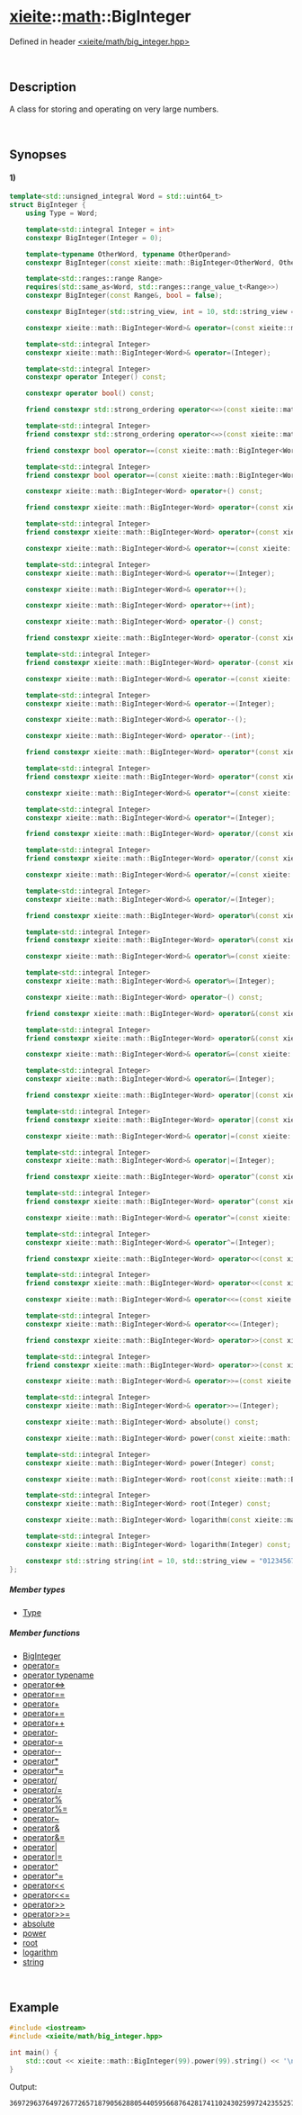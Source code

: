 # [xieite](../../xieite.md)\:\:[math](../../math.md)\:\:BigInteger
Defined in header [<xieite/math/big_integer.hpp>](../../../include/xieite/math/big_integer.hpp)

&nbsp;

## Description
A class for storing and operating on very large numbers.

&nbsp;

## Synopses
#### 1)
```cpp
template<std::unsigned_integral Word = std::uint64_t>
struct BigInteger {
    using Type = Word;

    template<std::integral Integer = int>
    constexpr BigInteger(Integer = 0);

    template<typename OtherWord, typename OtherOperand>
    constexpr BigInteger(const xieite::math::BigInteger<OtherWord, OtherOperand>&);

    template<std::ranges::range Range>
    requires(std::same_as<Word, std::ranges::range_value_t<Range>>)
    constexpr BigInteger(const Range&, bool = false);

    constexpr BigInteger(std::string_view, int = 10, std::string_view = "0123456789abcdefghijklmnopqrstuvwxyz", char = '-', bool = false);

    constexpr xieite::math::BigInteger<Word>& operator=(const xieite::math::BigInteger<Word>&);

    template<std::integral Integer>
    constexpr xieite::math::BigInteger<Word>& operator=(Integer);

    template<std::integral Integer>
    constexpr operator Integer() const;

    constexpr operator bool() const;

    friend constexpr std::strong_ordering operator<=>(const xieite::math::BigInteger<Word>&, const xieite::math::BigInteger<Word>&);

    template<std::integral Integer>
    friend constexpr std::strong_ordering operator<=>(const xieite::math::BigInteger<Word>&, Integer);

    friend constexpr bool operator==(const xieite::math::BigInteger<Word>&, const xieite::math::BigInteger<Word>&) const;

    template<std::integral Integer>
    friend constexpr bool operator==(const xieite::math::BigInteger<Word>&, Integer) const;

    constexpr xieite::math::BigInteger<Word> operator+() const;

    friend constexpr xieite::math::BigInteger<Word> operator+(const xieite::math::BigInteger<Word>&, const xieite::math::BigInteger<Word>&);

    template<std::integral Integer>
    friend constexpr xieite::math::BigInteger<Word> operator+(const xieite::math::BigInteger<Word>&, Integer);

    constexpr xieite::math::BigInteger<Word>& operator+=(const xieite::math::BigInteger<Word>&);

    template<std::integral Integer>
    constexpr xieite::math::BigInteger<Word>& operator+=(Integer);

    constexpr xieite::math::BigInteger<Word>& operator++();

    constexpr xieite::math::BigInteger<Word> operator++(int);

    constexpr xieite::math::BigInteger<Word> operator-() const;

    friend constexpr xieite::math::BigInteger<Word> operator-(const xieite::math::BigInteger<Word>&, const xieite::math::BigInteger<Word>&);

    template<std::integral Integer>
    friend constexpr xieite::math::BigInteger<Word> operator-(const xieite::math::BigInteger<Word>&, Integer);

    constexpr xieite::math::BigInteger<Word>& operator-=(const xieite::math::BigInteger<Word>&);

    template<std::integral Integer>
    constexpr xieite::math::BigInteger<Word>& operator-=(Integer);

    constexpr xieite::math::BigInteger<Word>& operator--();

    constexpr xieite::math::BigInteger<Word> operator--(int);

    friend constexpr xieite::math::BigInteger<Word> operator*(const xieite::math::BigInteger<Word>&, const xieite::math::BigInteger<Word>&);

    template<std::integral Integer>
    friend constexpr xieite::math::BigInteger<Word> operator*(const xieite::math::BigInteger<Word>&, Integer);

    constexpr xieite::math::BigInteger<Word>& operator*=(const xieite::math::BigInteger<Word>&);

    template<std::integral Integer>
    constexpr xieite::math::BigInteger<Word>& operator*=(Integer);

    friend constexpr xieite::math::BigInteger<Word> operator/(const xieite::math::BigInteger<Word>&, const xieite::math::BigInteger<Word>&);

    template<std::integral Integer>
    friend constexpr xieite::math::BigInteger<Word> operator/(const xieite::math::BigInteger<Word>&, Integer);

    constexpr xieite::math::BigInteger<Word>& operator/=(const xieite::math::BigInteger<Word>&);

    template<std::integral Integer>
    constexpr xieite::math::BigInteger<Word>& operator/=(Integer);

    friend constexpr xieite::math::BigInteger<Word> operator%(const xieite::math::BigInteger<Word>&, const xieite::math::BigInteger<Word>&);

    template<std::integral Integer>
    friend constexpr xieite::math::BigInteger<Word> operator%(const xieite::math::BigInteger<Word>&, Integer);

    constexpr xieite::math::BigInteger<Word>& operator%=(const xieite::math::BigInteger<Word>&);

    template<std::integral Integer>
    constexpr xieite::math::BigInteger<Word>& operator%=(Integer);

    constexpr xieite::math::BigInteger<Word> operator~() const;

    friend constexpr xieite::math::BigInteger<Word> operator&(const xieite::math::BigInteger<Word>&, const xieite::math::BigInteger<Word>&);

    template<std::integral Integer>
    friend constexpr xieite::math::BigInteger<Word> operator&(const xieite::math::BigInteger<Word>&, Integer);

    constexpr xieite::math::BigInteger<Word>& operator&=(const xieite::math::BigInteger<Word>&);

    template<std::integral Integer>
    constexpr xieite::math::BigInteger<Word>& operator&=(Integer);

    friend constexpr xieite::math::BigInteger<Word> operator|(const xieite::math::BigInteger<Word>&, const xieite::math::BigInteger<Word>&);

    template<std::integral Integer>
    friend constexpr xieite::math::BigInteger<Word> operator|(const xieite::math::BigInteger<Word>&, Integer);

    constexpr xieite::math::BigInteger<Word>& operator|=(const xieite::math::BigInteger<Word>&);

    template<std::integral Integer>
    constexpr xieite::math::BigInteger<Word>& operator|=(Integer);

    friend constexpr xieite::math::BigInteger<Word> operator^(const xieite::math::BigInteger<Word>&, const xieite::math::BigInteger<Word>&);

    template<std::integral Integer>
    friend constexpr xieite::math::BigInteger<Word> operator^(const xieite::math::BigInteger<Word>&, Integer);

    constexpr xieite::math::BigInteger<Word>& operator^=(const xieite::math::BigInteger<Word>&);

    template<std::integral Integer>
    constexpr xieite::math::BigInteger<Word>& operator^=(Integer);

    friend constexpr xieite::math::BigInteger<Word> operator<<(const xieite::math::BigInteger<Word>&, const xieite::math::BigInteger<Word>&);

    template<std::integral Integer>
    friend constexpr xieite::math::BigInteger<Word> operator<<(const xieite::math::BigInteger<Word>&, Integer);

    constexpr xieite::math::BigInteger<Word>& operator<<=(const xieite::math::BigInteger<Word>&);

    template<std::integral Integer>
    constexpr xieite::math::BigInteger<Word>& operator<<=(Integer);

    friend constexpr xieite::math::BigInteger<Word> operator>>(const xieite::math::BigInteger<Word>&, const xieite::math::BigInteger<Word>&);

    template<std::integral Integer>
    friend constexpr xieite::math::BigInteger<Word> operator>>(const xieite::math::BigInteger<Word>&, Integer);

    constexpr xieite::math::BigInteger<Word>& operator>>=(const xieite::math::BigInteger<Word>&);

    template<std::integral Integer>
    constexpr xieite::math::BigInteger<Word>& operator>>=(Integer);

    constexpr xieite::math::BigInteger<Word> absolute() const;

    constexpr xieite::math::BigInteger<Word> power(const xieite::math::BigInteger<Word>&) const;

    template<std::integral Integer>
    constexpr xieite::math::BigInteger<Word> power(Integer) const;

    constexpr xieite::math::BigInteger<Word> root(const xieite::math::BigInteger<Word>&) const;

    template<std::integral Integer>
    constexpr xieite::math::BigInteger<Word> root(Integer) const;

    constexpr xieite::math::BigInteger<Word> logarithm(const xieite::math::BigInteger<Word>&) const;

    template<std::integral Integer>
    constexpr xieite::math::BigInteger<Word> logarithm(Integer) const;

    constexpr std::string string(int = 10, std::string_view = "0123456789abcdefghijklmnopqrstuvwxyz", char = '-', bool = false) const;
};
```
##### Member types
- [Type](./structures/big_integer/1/type.md)
##### Member functions
- [BigInteger](./structures/big_integer/1/operators/constructor.md)
- [operator=](./structures/big_integer/1/operators/assign.md)
- [operator typename](./structures/big_integer/1/operators/cast.md)
- [operator<=>](./structures/big_integer/1/operators/spaceship.md)
- [operator==](./structures/big_integer/1/operators/s/equal.md)
- [operator+](./structures/big_integer/1/operators/add.md)
- [operator+=](./structures/big_integer/1/operators/addAssign.md)
- [operator++](./structures/big_integer/1/operators/increment.md)
- [operator-](./structures/big_integer/1/operators/subtract.md)
- [operator-=](./structures/big_integer/1/operators/subtract_assign.md)
- [operator--](./structures/big_integer/1/operators/decrement.md)
- [operator*](./structures/big_integer/1/operators/multiply.md)
- [operator*=](./structures/big_integer/1/operators/multiply_assign.md)
- [operator/](./structures/big_integer/1/operators/divide.md)
- [operator/=](./structures/big_integer/1/operators/divide_assign.md)
- [operator%](./structures/big_integer/1/operators/modulo.md)
- [operator%=](./structures/big_integer/1/operators/modulo_assign.md)
- [operator~](./structures/big_integer/1/operators/bitwise_not.md)
- [operator&](./structures/big_integer/1/operators/bitwise_and.md)
- [operator&=](./structures/big_integer/1/operators/bitwise_and_assign.md)
- [operator|](./structures/big_integer/1/operators/bitwise_or.md)
- [operator|=](./structures/big_integer/1/operators/bitwise_or_assign.md)
- [operator^](./structures/big_integer/1/operators/bitwise_xor.md)
- [operator^=](./structures/big_integer/1/operators/bitwise_xor_assign.md)
- [operator<<](./structures/big_integer/1/operators/bitwise_shift_left.md)
- [operator<<=](./structures/big_integer/1/operators/bitwise_shift_left_assign.md)
- [operator>>](./structures/big_integer/1/operators/bitwise_shift_right.md)
- [operator>>=](./structures/big_integer/1/operators/bitwise_shift_right_assign.md)
- [absolute](./structures/big_integer/1/absolute.md)
- [power](./structures/big_integer/1/power.md)
- [root](./structures/big_integer/1/root.md)
- [logarithm](./structures/big_integer/1/logarithm.md)
- [string](./structures/big_integer/1/string.md)

&nbsp;

## Example
```cpp
#include <iostream>
#include <xieite/math/big_integer.hpp>

int main() {
    std::cout << xieite::math::BigInteger(99).power(99).string() << '\n';
}
```
Output:
```
369729637649726772657187905628805440595668764281741102430259972423552570455277523421410650010128232727940978889548326540119429996769494359451621570193644014418071060667659301384999779999159200499899
```
